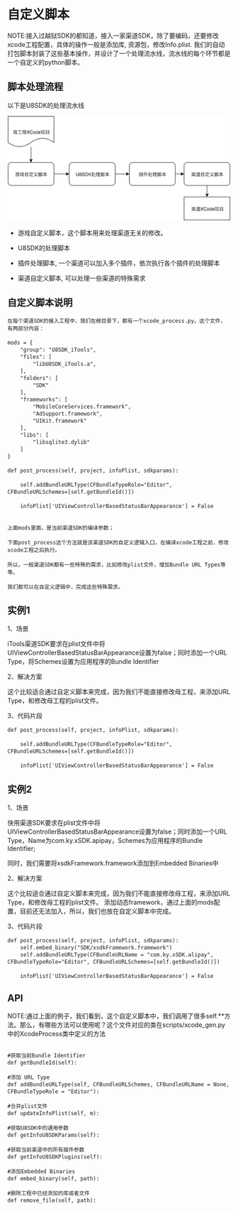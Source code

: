 自定义脚本
==========

NOTE:接入过越狱SDK的都知道，接入一家渠道SDK，除了要编码，还要修改xcode工程配置，具体的操作一般是添加库, 资源包，修改Info.plist. 我们的自动打包脚本封装了这些基本操作，并设计了一个处理流水线，流水线的每个环节都是一个自定义的python脚本。

脚本处理流程
-------

以下是U8SDK的处理流水线

![](images/pipeline.png)


*  游戏自定义脚本，这个脚本用来处理渠道无关的修改。

*  U8SDK的处理脚本

*  插件处理脚本, 一个渠道可以加入多个插件，依次执行各个插件的处理脚本

*  渠道自定义脚本, 可以处理一些渠道的特殊需求

自定义脚本说明
-------

```
在每个渠道SDK的接入工程中，我们在根目录下，都有一个xcode_process.py。这个文件，有两部分内容：

mods = {
    "group": "U8SDK_iTools",
    "files": [
        "libU8SDK_iTools.a",
    ],
    "folders": [
        "SDK"
    ],
    "frameworks": [
        "MobileCoreServices.framework",
        "AdSupport.framework",
        "UIKit.framework"
    ],
    "libs": [
        "libsqlite3.dylib"
    ]
}

def post_process(self, project, infoPlist, sdkparams):

    self.addBundleURLType(CFBundleTypeRole="Editor", CFBundleURLSchemes=[self.getBundleId()])
    
    infoPlist['UIViewControllerBasedStatusBarAppearance'] = False


上面mods里面，是当前渠道SDK的编译参数；

下面post_process这个方法就是该渠道SDK的自定义逻辑入口，在编译xcode工程之前，修改xcode工程之后执行。

所以，一般渠道SDK都有一些特殊的需求，比如修改plist文件，增加Bundle URL Types等等。

我们都可以在自定义逻辑中，完成这些特殊需求。

```

实例1
--------

1、场景

iTools渠道SDK要求在plist文件中将UIViewControllerBasedStatusBarAppearance设置为false；同时添加一个URL Type，将Schemes设置为应用程序的Bundle Identifier

2、解决方案

这个比较适合通过自定义脚本来完成，因为我们不能直接修改母工程，来添加URL Type，和修改母工程的plist文件。

3、代码片段

```
def post_process(self, project, infoPlist, sdkparams):

    self.addBundleURLType(CFBundleTypeRole="Editor", CFBundleURLSchemes=[self.getBundleId()])
    
    infoPlist['UIViewControllerBasedStatusBarAppearance'] = False

```

实例2
--------

1、场景

快用渠道SDK要求在plist文件中将UIViewControllerBasedStatusBarAppearance设置为false；同时添加一个URL Type，Name为com.ky.xSDK.apipay，Schemes为应用程序的Bundle Identifier;

同时，我们需要将xsdkFramework.framework添加到Embedded Binaries中


2、解决方案

这个比较适合通过自定义脚本来完成，因为我们不能直接修改母工程，来添加URL Type，和修改母工程的plist文件。
添加动态framework，通过上面的mods配置，目前还无法加入，所以，我们也放在自定义脚本中完成。

3、代码片段

```
def post_process(self, project, infoPlist, sdkparams):
    self.embed_binary("SDK/xsdkFramework.framework")
    self.addBundleURLType(CFBundleURLName = "com.ky.xSDK.alipay", CFBundleTypeRole="Editor", CFBundleURLSchemes=[self.getBundleId()])
    
    infoPlist['UIViewControllerBasedStatusBarAppearance'] = False

```

API
-------

NOTE:通过上面的例子，我们看到，这个自定义脚本中，我们调用了很多self.**方法。那么，有哪些方法可以使用呢？这个文件对应的类在scripts/xcode_gen.py中的XcodeProcess类中定义的方法


```

#获取当前Bundle Identifier
def getBundleId(self):

#添加 URL Type
def addBundleURLType(self, CFBundleURLSchemes, CFBundleURLName = None, CFBundleTypeRole = "Editor"):

#合并plist文件
def updateInfoPlist(self, m):

#获取U8SDK中的通用参数
def getInfoU8SDKParams(self):

#获取当前渠道中的所有插件参数
def getInfoU8SDKPlugins(self):

#添加Embedded Binaries
def embed_binary(self, path):

#删除工程中已经添加的库或者文件
def remove_file(self, path):

```